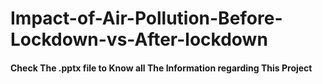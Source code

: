 # Impact-of-Air-Pollution-Before-Lockdown-vs-After-lockdown
#### Check The .pptx file to Know all The Information regarding This Project
